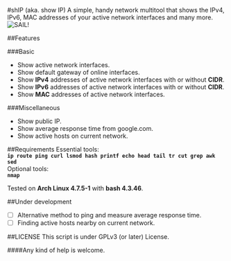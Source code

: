 #shIP (aka. show IP)
A simple, handy network multitool that shows the IPv4, IPv6, MAC addresses of your active network interfaces and many more.<br/>
<img src="https://raw.githubusercontent.com/xtonousou/shIP/master/imgs/head.png" title="SAIL!"/>

##Features

###Basic
- Show active network interfaces.<br/>
- Show default gateway of online interfaces.<br/>
- Show **IPv4** addresses of active network interfaces with or without **CIDR**.<br/>
- Show **IPv6** addresses of active network interfaces with or without **CIDR**.<br/>
- Show **MAC** addresses of active network interfaces.<br/>

###Miscellaneous
- Show public IP.<br/>
- Show average response time from google.com.</br>
- Show active hosts on current network.</br>

##Requirements
Essential tools:</br>
**```ip route ping curl lsmod hash printf echo head tail tr cut grep awk sed```**</br>
Optional tools:</br>
**```nmap```**</br>

Tested on **Arch Linux 4.7.5-1** with **bash 4.3.46**.

##Under development
- [ ] Alternative method to ping and measure average response time.
- [ ] Finding active hosts nearby on current network.

##LICENSE
This script is under GPLv3 (or later) License.</br>

####Any kind of help is welcome.</br>
